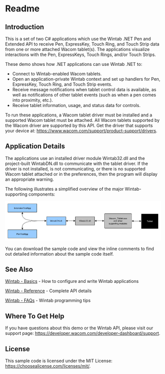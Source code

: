 # Readme

## Introduction
This is a set of two C# applications which use the Wintab .NET Pen and Extended API to receive Pen, ExpressKey, Touch Ring, and Touch Strip data from one or more attached Wacom tablet(s). The applications visualize interactions with the Pen, ExpressKeys, Touch Rings, and/or Touch Strips.

These demo shows how .NET applications can use Wintab .NET to:

* Connect to Wintab-enabled Wacom tablets.
* Open an application-private Wintab context and set up handlers for Pen, ExpressKey, Touch Ring, and Touch Strip events.
* Receive message notifications when tablet control data is available, as well as notifications of other tablet events (such as when a pen comes into proximity, etc.).
* Receive tablet information, usage, and status data for controls. 

To run these applications, a Wacom tablet driver must be installed and a supported Wacom tablet must be attached. All Wacom tablets supported by the Wacom driver are supported by this API. Get the driver that supports your device at: https://www.wacom.com/support/product-support/drivers.


## Application Details
The applications use an installed driver module Wintab32.dll and the project-built WintabDN.dll to communicate with the tablet driver. If the driver is not installed, is not communicating, or there is no supported Wacom tablet attached or in the preferences, then the program will display an appropriate warning.

The following illustrates a simplified overview of the major Wintab-supporting components:

![simplified overview of the major Wintab-supporting components](./Media/sc-wdn-rm-ad.png)

You can download the sample code and view the inline comments to find out detailed information about the sample code itself.


## See Also
[Wintab - Basics](https://developer-docs.wacom.com/wacom-device-api/docs/wintab-basics) - How to configure and write Wintab applications  

[Wintab - Reference](https://developer-docs.wacom.com/wacom-device-api/docs/wintab-reference) - Complete API details 

[Wintab - FAQs](https://developer-docs.wacom.com/wacom-device-api/docs/wintab-faqs) - Wintab programming tips  



## Where To Get Help
If you have questions about this demo or the Wintab API, please visit our support page: https://developer.wacom.com/developer-dashboard/support.

 
## License
This sample code is licensed under the MIT License: https://choosealicense.com/licenses/mit/.